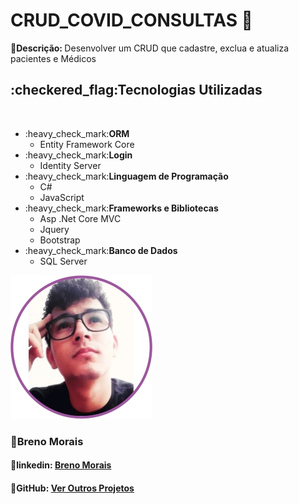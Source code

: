 # CRUD_COVID_CONSULTAS 📁
<b>📄Descrição: </b>Desenvolver um CRUD que cadastre, exclua e atualiza pacientes e Médicos

<h2>:checkered_flag:Tecnologias Utilizadas</h2>
<br>

<ul>

  <li>:heavy_check_mark:<b>ORM</b> 
      <ul>
       <li>Entity Framework Core</li>
      </ul>
  </li>

  <li>:heavy_check_mark:<b>Login</b>
     <ul>
       <li> Identity Server</li>
     </ul>
  </li>
  
   <li>:heavy_check_mark:<b>Linguagem de Programação</b>
     <ul>
       <li>C#</li>
      <li>JavaScript</li>
     </ul>
  </li>
  
   <li>:heavy_check_mark:<b>Frameworks e Bibliotecas</b>
     <ul>
       <li>Asp .Net Core MVC</li>
      <li>Jquery</li>
      <li>Bootstrap</li>
     </ul>
 
 
   <li>:heavy_check_mark:<b>Banco de Dados</b>
     <ul>
       <li>SQL Server</li>
     </ul>
  </li>
  
  
</ul>

<img src="https://github.com/BREN0-MORAIS/CRUD_COVID_CONSULTAS/blob/main/FTBrenoMorais.jpg">
<h3>🧑Breno Morais</h3>
<h4>🔗linkedin: <a href="https://www.linkedin.com/in/breno-morais-79b328167/">Breno Morais<a/></h4> 
 <h4>🔗GitHub: <a href="https://github.com/BREN0-MORAIS/">Ver Outros Projetos<a/></h4> 


